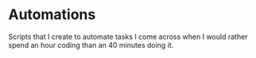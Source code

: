 # Automations
Scripts that I create to automate tasks I come across when I would rather spend an hour coding than an 40 minutes doing it.
